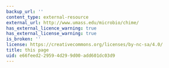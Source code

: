 ```yaml
---
backup_url: ''
content_type: external-resource
external_url: http://www.umass.edu/microbio/chime/
has_external_licence_warning: true
has_external_license_warning: true
is_broken: ''
license: https://creativecommons.org/licenses/by-nc-sa/4.0/
title: this page
uid: e66feed2-2959-4d29-9d00-add601dc03d9
---
```

